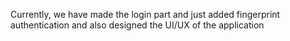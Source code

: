 Currently, we have made the login part and just added fingerprint authentication and also designed the UI/UX of the application
